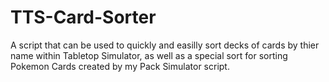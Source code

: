 # TTS-Card-Sorter
A script that can be used to quickly and easilly sort decks of cards by thier name within Tabletop Simulator, as well as a special sort for sorting Pokemon Cards created by my Pack Simulator script.
